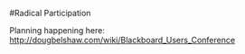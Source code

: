 #Radical Participation

Planning happening here: http://dougbelshaw.com/wiki/Blackboard_Users_Conference
